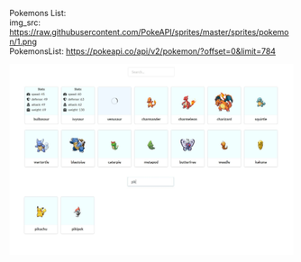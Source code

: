 Pokemons List:<br />
img_src: https://raw.githubusercontent.com/PokeAPI/sprites/master/sprites/pokemon/1.png<br />
PokemonsList: https://pokeapi.co/api/v2/pokemon/?offset=0&limit=784<br />

![](./screen.jpg)